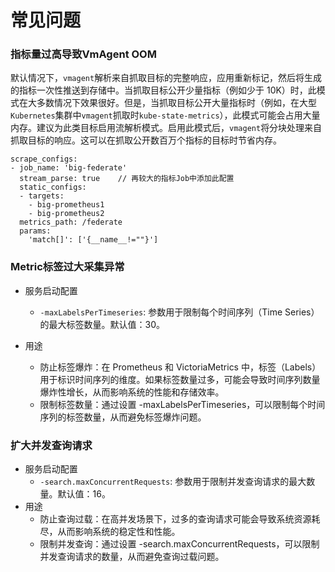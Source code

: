 # 常见问题

### 指标量过高导致VmAgent OOM
默认情况下，`vmagent`解析来自抓取目标的完整响应，应用重新标记，然后将生成的指标一次性推送到存储中。当抓取目标公开少量指标（例如少于 10K）时，此模式在大多数情况下效果很好。但是，当抓取目标公开大量指标时（例如，在大型`Kubernetes`集群中`vmagent`抓取时`kube-state-metrics`），此模式可能会占用大量内存。建议为此类目标启用流解析模式。启用此模式后，`vmagent`将分块处理来自抓取目标的响应。这可以在抓取公开数百万个指标的目标时节省内存。
``` 
scrape_configs:
- job_name: 'big-federate'
  stream_parse: true    // 再较大的指标Job中添加此配置
  static_configs:
  - targets:
    - big-prometheus1
    - big-prometheus2
  metrics_path: /federate
  params:
    'match[]': ['{__name__!=""}']
```

### Metric标签过大采集异常
- 服务启动配置
  - `-maxLabelsPerTimeseries`: 参数用于限制每个时间序列（Time Series）的最大标签数量。默认值：30。

- 用途
  - 防止标签爆炸：在 Prometheus 和 VictoriaMetrics 中，标签（Labels）用于标识时间序列的维度。如果标签数量过多，可能会导致时间序列数量爆炸性增长，从而影响系统的性能和存储效率。
  - 限制标签数量：通过设置 -maxLabelsPerTimeseries，可以限制每个时间序列的标签数量，从而避免标签爆炸问题。

### 扩大并发查询请求
- 服务启动配置
  - `-search.maxConcurrentRequests`: 参数用于限制并发查询请求的最大数量。默认值：16。
- 用途
  - 防止查询过载：在高并发场景下，过多的查询请求可能会导致系统资源耗尽，从而影响系统的稳定性和性能。
  - 限制并发查询：通过设置 -search.maxConcurrentRequests，可以限制并发查询请求的数量，从而避免查询过载问题。
